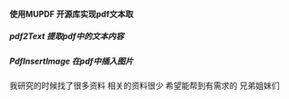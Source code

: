 ####  使用MUPDF 开源库实现pdf文本取
##### pdf2Text 提取pdf中的文本内容
##### PdfInsertImage 在pdf中插入图片
我研究的时候找了很多资料 相关的资料很少 
希望能帮到有需求的 兄弟姐妹们